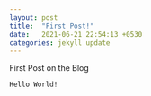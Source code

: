 ```yaml
---
layout: post
title:  "First Post!"
date:   2021-06-21 22:54:13 +0530
categories: jekyll update
---
```

First Post on the Blog
```
Hello World!
```